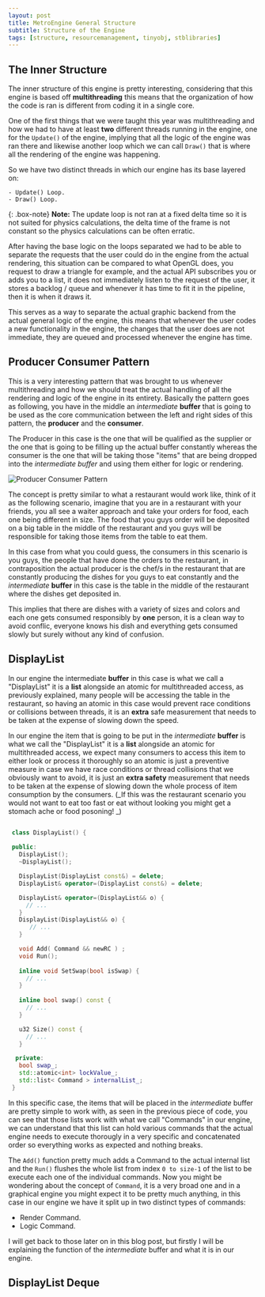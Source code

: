 ```yaml
---
layout: post
title: MetroEngine General Structure
subtitle: Structure of the Engine
tags: [structure, resourcemanagement, tinyobj, stblibraries]
---
```



## The Inner Structure

  The inner structure of this engine is pretty interesting, considering that this engine is based off **multithreading** this means that the organization of how the code is ran is different from coding it in a single core.

  One of the first things that we were taught this year was multithreading and how we had to have at least **two** different threads running in the engine, one for the ```Update()``` of the engine, implying that all the logic of the engine was ran there and likewise another loop which we can call ```Draw()``` that is where all the rendering of the engine was happening.

  So we have two distinct threads in which our engine has its base layered on:
  
    - Update() Loop.
    - Draw() Loop.

 {: .box-note}
**Note:** The update loop is not ran at a fixed delta time so it is not suited for physics calculations, the delta time of the frame is not constant so the physics calculations can be often erratic.

  After having the base logic on the loops separated we had to be able to separate the requests that the user could do in the engine from the actual rendering, this situation can be compared to what OpenGL does, you request to draw a triangle for example, and the actual API subscribes you or adds you to a list, it does not immediately listen to the request of the user, it stores a backlog / queue and whenever it has time to fit it in the pipeline, then it is when it draws it. 

  This serves as a way to separate the actual graphic backend from the actual general logic of the engine, this means that whenever the user codes a new functionality in the engine, the changes that the user does are not immediate, they are queued and processed whenever the engine has time.

## Producer Consumer Pattern

  This is a very interesting pattern that was brought to us whenever multithreading and how we should treat the actual handling of all the rendering and logic of the engine in its entirety. Basically the pattern goes as following, you have in the middle an _intermediate_ **buffer** that is going to be used as the core communication between the left and right sides of this pattern, the **producer** and the **consumer**.

  The Producer in this case is the one that will be qualified as the supplier or the one that is going to be filling up the actual buffer constantly whereas the consumer is the one that will be taking those "items" that are being dropped into the _intermediate buffer_ and using them either for logic or rendering.

  ![Producer Consumer Pattern](http://1.bp.blogspot.com/-ve5pbciTlBQ/UR1fzTt_BoI/AAAAAAAAAs0/jk6P3ce1fpE/s1600/Screen+Shot+2013-02-14+at+22.05.37.png)

  The concept is pretty similar to what a restaurant would work like, think of it as the following scenario, imagine that you are in a restaurant with your friends, you all see a waiter approach and take your orders for food, each one being different in size. The food that you guys order will be deposited on a big table in the middle of the restaurant and you guys will be responsible for taking those items from the table to eat them.

  In this case from what you could guess, the consumers in this scenario is you guys, the people that have done the orders to the restaurant, in contraposition the actual producer is the chef/s in the restaurant that are constantly producing the dishes for you guys to eat constantly and the _intermediate_ **buffer** in this case is the table in the middle of the restaurant where the dishes get deposited in.

  This implies that there are dishes with a variety of sizes and colors and each one gets consumed responsibly by **one** person, it is a clean way to avoid conflic, everyone knows his dish and everything gets consumed slowly but surely without any kind of confusion.

## DisplayList

 In our engine the intermediate **buffer** in this case is what we call a "DisplayList" it is a **list** alongside an atomic for multithreaded access, as previously explained, many people will be accessing the table in the restaurant, so having an atomic in this case would prevent race conditions or collisions between threads, it is an **extra** safe measurement that needs to be taken at the expense of slowing down the speed.

  In our engine the item that is going to be put in the _intermediate_ **buffer** is what we call the "DisplayList" it is a **list** alongside an atomic for multithreaded access, we expect many consumers to access this item to either look or process it thoroughly so an atomic is just a preventive measure in case we have race conditions or thread collisions that we obviously want to avoid, it is just an **extra safety** measurement that needs to be taken at the expense of slowing down the whole process of item consumption by the consumers. (_If this was the restaurant scenario you would not want to eat too fast or eat without looking you might get a stomach ache or food posoning! _)

 ```cpp

  class DisplayList() {
    
  public:
    DisplayList();
    ~DisplayList();

    DisplayList(DisplayList const&) = delete;
    DisplayList& operator=(DisplayList const&) = delete;

    DisplayList& operator=(DisplayList&& o) {
      // ...
    }
    DisplayList(DisplayList&& o) {
       // ...
    }

    void Add( Command && newRC ) ;
    void Run();
    
    inline void SetSwap(bool isSwap) {
      // ...
    }
    
    inline bool swap() const {
      // ...
    }

    u32 Size() const {
      // ...
    }    

   private:
    bool swap_;
    std::atomic<int> lockValue_;
    std::list< Command > internalList_;
  }


```

  In this specific case, the items that will be placed in the _intermediate_ buffer are pretty simple to work with, as seen in the previous piece of code, you can see that those lists work with what we call "Commands" in our engine, we can understand that this list can hold various commands that the actual engine needs to execute thorougly in a very specific and concatenated order so everything works as expected and nothing breaks.

  The `Add()` function pretty much adds a Command to the actual internal list and the `Run()` flushes the whole list from index `0 to size-1` of the list to be execute each one of the individual commands. Now you might be wondering about the concept of `Command`, it is a very broad one and in a graphical engine you might expect it to be pretty much anything, in this case in our engine we have it split up in two distinct types of commands:

  - Render Command.
  - Logic Command.

  I will get back to those later on in this blog post, but firstly I will be explaining the function of the _intermediate_ buffer and what it is in our engine.
  

## DisplayList Deque

  
 


